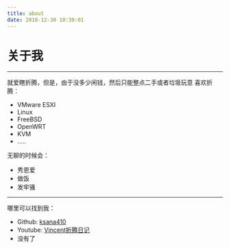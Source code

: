 ```yaml
---
title: about
date: 2018-12-30 10:39:01
---
```


# 关于我
---
就爱瞎折腾，但是，由于没多少闲钱，然后只能整点二手或者垃圾玩意
喜欢折腾：
* VMware ESXI
* Linux
* FreeBSD
* OpenWRT
* KVM
* .....

无聊的时候会：
* 秀恩爱
* 做饭
* 发牢骚
---
哪里可以找到我：
* Github: [ksana410](https://github.com/ksana410)
* Youtube: [Vincent折腾日记](https://www.youtube.com/channel/UCuD7wIVAKLcB6iDbdsKxFxw)
* 没有了
